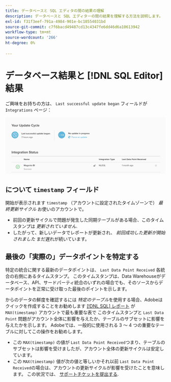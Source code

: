 ```yaml
---
title: データベースと SQL エディタの間の結果の理解
description: データベースと SQL エディターの間の結果を理解する方法を説明します。
exl-id: f31f3eef-791a-4984-901e-bc10554031bd
source-git-commit: c7f6bacd49487cd13c4347fe6dd46d6a10613942
workflow-type: tm+mt
source-wordcount: '266'
ht-degree: 0%

---
```


# データベース結果と [!DNL SQL Editor] 結果

ご興味をお持ちの方は、 `Last successful update began` フィールドが `Integrations` ページ：

![Last_successful_update.png](../../../assets/Last_successful_update.png)

## について `timestamp` フィールド

開始が表示されます `timestamp` （アカウントに設定されたタイムゾーンで） _最終更新サイクル_ お使いのアカウントで。

- 前回の更新サイクルで問題が発生した同期テーブルがある場合、このタイムスタンプは *更新されていません*.
- したがって、新しいデータでレポートが更新され、 *前回成功した更新が開始されました* まだ遅れが続いています。

## 最後の「実際の」データポイントを特定する

特定の統合に関する最新のデータポイントは、 `Last Data Point Received` 各統合の右側にあるタイムスタンプ。 このタイムスタンプは、Data Warehouseがデータベース、API、サードパーティ統合のいずれの場合でも、そのソースからデータポイントを正常に受け取った最後のポイントを示します。

からのデータの鮮度を確認するには *特定のテーブル*&#x200B;を使用する場合、Adobeはクイックを作成することをお勧めします [[!DNL SQL] レポート](../../dev-reports/sql-rpt-bldr.md) が `MAX(timestamp)` アカウントで最も重要な表で このタイムスタンプと `Last Data Point` 問題がアカウント全体に影響を与えたか、テーブルのサブセットに影響を与えたかを示します。 Adobeでは、一般的に使用される 3 ～ 4 つの重要なテーブルに対してこの操作をお勧めします。

- この `MAX(timestamp)` の値が `Last Data Point Received`つまり、テーブルのサブセットは影響を受けましたが、アカウント全体の更新サイクルは安定しています。
- この `MAX(timestamp)` 値が次の値と等しいかそれ以前 `Last Data Point Received`の場合は、アカウントの更新サイクルが影響を受けたことを意味します。 この状況では、 [サポートチケットを提出する](https://experienceleague.adobe.com/docs/commerce-knowledge-base/kb/troubleshooting/miscellaneous/mbi-service-policies.html).
